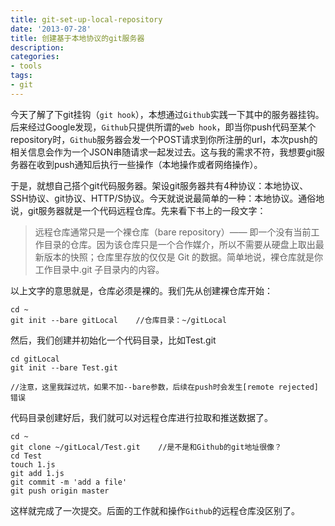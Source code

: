 ```yaml
---
title: git-set-up-local-repository
date: '2013-07-28'
title: 创建基于本地协议的git服务器
description:
categories:
- tools
tags:
- git
---
```


今天了解了下git挂钩（```git hook```），本想通过```Github```实践一下其中的服务器挂钩。后来经过Google发现，```Github```只提供所谓的```web hook```，即当你push代码至某个repository时，```Github```服务器会发一个POST请求到你所注册的url，本次push的相关信息会作为一个JSON串随请求一起发过去。这与我的需求不符，我想要git服务器在收到push通知后执行一些操作（本地操作或者网络操作）。

于是，就想自己搭个git代码服务器。架设git服务器共有4种协议：本地协议、SSH协议、git协议、HTTP/S协议。今天就说说最简单的一种：本地协议。通俗地说，git服务器就是一个代码远程仓库。先来看下书上的一段文字：

>远程仓库通常只是一个裸仓库（bare repository）—— 即一个没有当前工作目录的仓库。因为该仓库只是一个合作媒介，所以不需要从硬盘上取出最新版本的快照；仓库里存放的仅仅是 Git 的数据。简单地说，裸仓库就是你工作目录中.git 子目录内的内容。

以上文字的意思就是，仓库必须是裸的。我们先从创建裸仓库开始：

```
cd ~
git init --bare gitLocal    //仓库目录：~/gitLocal
```

然后，我们创建并初始化一个代码目录，比如Test.git

```
cd gitLocal
git init --bare Test.git    

//注意，这里我踩过坑，如果不加--bare参数，后续在push时会发生[remote rejected]错误
```

代码目录创建好后，我们就可以对远程仓库进行拉取和推送数据了。

```
cd ~
git clone ~/gitLocal/Test.git    //是不是和Github的git地址很像？
cd Test
touch 1.js
git add 1.js
git commit -m 'add a file'
git push origin master
```

这样就完成了一次提交。后面的工作就和操作```Github```的远程仓库没区别了。

